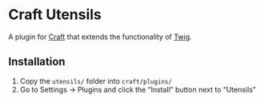 # Craft Utensils

A plugin for [Craft](http://craftcms.com) that extends the functionality of [Twig](http://twig.sensiolabs.org/).


## Installation

1. Copy the `utensils/` folder into `craft/plugins/`
2. Go to Settings → Plugins and click the “Install” button next to “Utensils”
